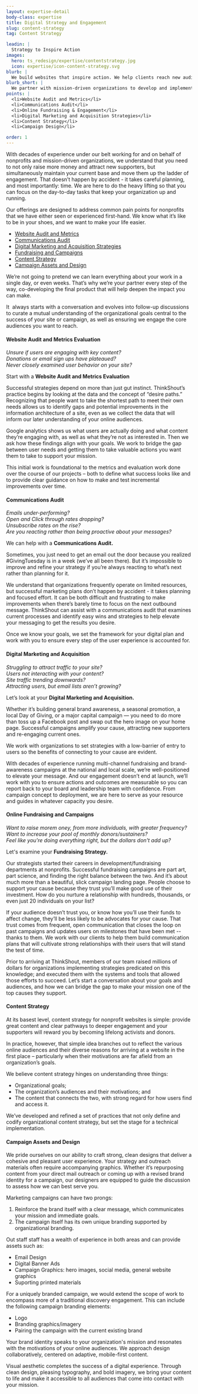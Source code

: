 ```yaml
---
layout: expertise-detail
body-class: expertise
title: Digital Strategy and Engagement
slug: content-strategy
tag: Content Strategy

leadin: |
  Strategy to Inspire Action
images:
  hero: ts_redesign/expertise/contentstrategy.jpg
  icon: expertise/icon-content-strategy.svg
blurb: |
  We build websites that inspire action. We help clients reach new audiences and engage more meaningfully with existing stakeholders. Our web development process begins with requirements gathering and content strategy. We then help our clients build comprehensive plans for evaluating the long-term success of their website, messaging, and digital outreach.
blurb_short: |
  We partner with mission-driven organizations to develop and implement strategies that grow audiences, raise more funds, and amplify voices. Together, we can build strong, effective engagement ecosystems.
points: |
  <li>Website Audit and Metrics</li>
  <li>Communications Audit</li>
  <li>Online Fundraising & Engagement</li>
  <li>Digital Marketing and Acquisition Strategies</li>
  <li>Content Strategy</li>
  <li>Campaign Design</li>

order: 1
---
```


With decades of experience under our belt working for and on behalf of nonprofits and mission-driven organizations, we understand that you need to not only raise more money and attract new supporters, but simultaneously maintain your current base and move them up the ladder of engagement. That doesn’t happen by accident - it takes careful planning, and most importantly: time. We are here to do the heavy lifting so that you can focus on the day-to-day tasks that keep your organization up and running.

Our offerings are designed to address common pain points for nonprofits that we have either seen or experienced first-hand. We know what it’s like to be in your shoes, and we want to make your life easier.

* [Website Audit and Metrics](#webaudit) 
* [Communications Audit](#commaudit)
* [Digital Marketing and Acquisition Strategies](#mktgstrat)
* [Fundraising and Campaigns](#campaign)
* [Content Strategy](#constrat)
* [Campaign Assets and Design](#design)

We’re not going to pretend we can learn everything about your work in a single day, or even weeks. That’s why we’re your partner every step of the way, co-developing the final product that will help deepen the impact you can make.

It  always starts with a conversation and evolves into follow-up discussions to curate a mutual understanding of the organizational goals central to the success of your site or campaign, as well as ensuring we engage the core audiences you want to reach.

#### Website Audit and Metrics Evaluation<a name=webaudit></a>

*Unsure if users are engaging with key content?  
Donations or email sign ups have plateaued?  
Never closely examined user behavior on your site?*

Start with a **Website Audit and Metrics Evaluation**

Successful strategies depend on more than just gut instinct. ThinkShout’s practice begins by looking at the data and the concept of “desire paths.” Recognizing that people want to take the shortest path to meet their own needs allows us to identify gaps and potential improvements in the information architecture of a site, even as we collect the data that will inform our later understanding of your online audiences. 

Google analytics shows us what users are actually doing and what content they’re engaging with, as well as what they’re not as interested in. Then we ask how these findings align with your goals. We work to bridge the gap between user needs and getting them to take valuable actions you want them to take to support your mission.

This initial work is foundational to the metrics and evaluation work done over the course of our projects – both to define what success looks like and to provide clear guidance on how to make and test incremental improvements over time.

#### Communications Audit<a name=commaudit></a>

*Emails under-performing?  
Open and Click through rates dropping?  
Unsubscribe rates on the rise?  
Are you reacting rather than being proactive about your messages?*

We can help with a **Communications Audit.**

Sometimes, you just need to get an email out the door because you realized #GivingTuesday is in a week (we’ve all been there). But it’s impossible to improve and refine your strategy if you’re always reacting to what’s next rather than planning for it.

We understand that organizations frequently operate on limited resources, but successful marketing plans don’t happen by accident - it takes planning and focused effort. It can be both difficult and frustrating to make improvements when there’s barely time to focus on the next outbound message. ThinkShout can assist with a communications audit that examines current processes and identify easy wins and strategies to help elevate your messaging to get the results you desire. 

Once we know your goals, we set the framework for your digital plan and work with you to ensure every step of the user experience is accounted for.

#### Digital Marketing and Acquisition<a name=mktgstrat></a>

*Struggling to attract traffic to your site?  
Users not interacting with your content?  
Site traffic trending downwards?  
Attracting users, but email lists aren’t growing?*

Let’s look at your **Digital Marketing and Acquisition.**

Whether it’s building general brand awareness, a seasonal promotion, a local Day of Giving, or a major capital campaign — you need to do more than toss up a Facebook post and swap out the hero image on your home page. Successful campaigns amplify your cause, attracting new supporters and re-engaging current ones. 

We work with organizations to set strategies with a low-barrier of entry to users so the benefits of connecting to your cause are evident.

With decades of experience running multi-channel fundraising and brand-awareness campaigns at the national and local scale, we’re well-positioned to elevate your message. And our engagement doesn’t end at launch, we’ll work with you to ensure actions and outcomes are measurable so you can report back to your board and leadership team with confidence. From campaign concept to deployment, we are here to serve as your resource and guides in whatever capacity you desire.


#### Online Fundraising and Campaigns<a name=campaign></a>

*Want to raise morem oney, from more individuals, with greater frequency?  
Want to increase your pool of monthly donors/sustainers?  
Feel like you're doing everything right, but the dollars don't add up?*

Let's examine your **Fundraising Strategy.**

Our strategists started their careers in development/fundraising departments at nonprofits. Successful fundraising campaigns are part art, part science, and finding the right balance between the two. And it’s about much more than a beautiful, slick campaign landing page. People choose to support your cause because they trust you’ll make good use of their investment. How do you nurture a relationship with hundreds, thousands, or even just 20 individuals on your list?

If your audience doesn’t trust you, or know how you’ll use their funds to affect change, they’ll be less likely to be advocates for your cause. That trust comes from frequent, open communication that closes the loop on past campaigns and updates users on milestones that have been met -- thanks to them. We work with our clients to help them build communication plans that will cultivate strong relationships with their users that will stand the test of time.

Prior to arriving at ThinkShout, members of our team raised millions of dollars for organizations implementing strategies predicated on this knowledge; and executed them with the systems and tools that allowed those efforts to succeed. Let’s start a conversation about your goals and audiences, and how we can bridge the gap to make your mission one of the top causes they support.


#### Content Strategy<a name=constrat></a>

At its basest level, content strategy for nonprofit websites is simple: provide great content and clear pathways to deeper engagement and your supporters will reward you by becoming lifelong activists and donors.

In practice, however, that simple idea branches out to reflect the various online audiences and their diverse reasons for arriving at a website in the first place – particularly when their motivations are far afield from an organization’s goals.

We believe content strategy hinges on understanding three things:

* Organizational goals;
* The organization’s audiences and their motivations; and
* The content that connects the two, with strong regard for how users find and access it.

We’ve developed and refined a set of practices that not only define and codify organizational content strategy, but set the stage for a technical implementation.

#### Campaign Assets and Design<a name=design></a>

We pride ourselves on our ability to craft strong, clean designs that deliver a cohesive and pleasant user experience. Your strategy and outreach materials often require accompanying graphics. Whether it’s repurposing content from your direct mail outreach or coming up with a revised brand identity for a campaign, our designers are equipped to guide the discussion to assess how we can best serve you.

Marketing campaigns can have two prongs: 
1. Reinforce the brand itself with a clear message, which communicates your mission and immediate goals.
2. The campaign itself has its own unique branding supported by organizational branding.

Out staff staff has a wealth of experience in both areas and can provide assets such as:

* Email Design
* Digital Banner Ads
* Campaign Graphics: hero images, social media, general website graphics 
* Suporting printed materials 

For a uniquely branded campaign, we would extend the scope of work to encompass more of a traditional discovery engagement. This can include the following campaign branding elements:
 
* Logo
* Branding graphics/imagery
* Pairing the campaign with the current existing brand

Your brand identity speaks to your organization's mission and resonates with the motivations of your online audiences. We approach design collaboratively, centered on adaptive, mobile-first content.

Visual aesthetic completes the success of a digital experience. Through clean design, pleasing typography, and bold imagery, we bring your content to life and make it accessible to all audiences that come into contact with your mission.
